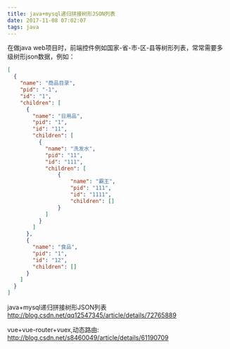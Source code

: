 ```yaml
---
title: java+mysql递归拼接树形JSON列表
date: 2017-11-08 07:02:07
tags: java
---
```

在做java web项目时，前端控件例如国家-省-市-区-县等树形列表，常常需要多级树形json数据，例如：
<!-- more -->
```json
[
  {
    "name": "商品目录",
    "pid": "-1",
    "id": "1",
    "children": [
      {
        "name": "日用品",
        "pid": "1",
        "id": "11",
        "children": [
          {
            "name": "洗发水",
            "pid": "11",
            "id": "111",
            "children": [
                {
                    "name": "霸王",
                    "pid": "111",
                    "id": "1111",
                    "children": []
                }
            ]
          }
        ]
      },
      {
        "name": "食品",
        "pid": "1",
        "id": "12",
        "children": []
      }
    ]
  }
]
```

java+mysql递归拼接树形JSON列表
http://blog.csdn.net/qq12547345/article/details/72765889


vue+vue-router+vuex,动态路由:
http://blog.csdn.net/s8460049/article/details/61190709